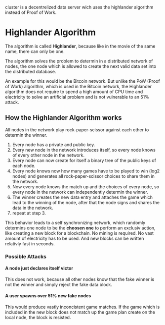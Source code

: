 
cluster is a decentrelized data server wich uses the highlander algorithm instead of Proof of Work.

# Highlander Algorithm

The algorithm is called **Highlander**, because like in the movie of the same name, there can only be one.

The algorithm solves the problem to determin in a distributed network of nodes, the one node which
is allowed to create the next valid data set into the distributed database.

An example for this would be the Bitcoin network.
But unlike the PoW (Proof of Work) algorithm, which is used in the Bitcoin network, the Highlander algorithm
does not require to spend a high amount of CPU time and electricity to solve an artificial problem and is not
vulnerable to an 51% attack.

## How the Highlander Algorithm works

All nodes in the network play rock-paper-scissor against each other to determin the winner.

1. Every node has a private and public key.
2. Every new node in the network introduces itself, so every node knows of every other node in the network.
3. Every node can now create for itself a binary tree of the public keys of each node.
4. Every node knows now how many games have to be played to win (log2 nodes) and generates all
    rock-paper-scissor choices to share them in the network.
5. Now every node knows the match up and the choices of every node, so every node in the network can
    independently determin the winner.
6. The winner creates the new data entry and attaches the game which lead to the winning of the node, after that the node signs and shares the data in the network.
7. repeat at step 3.

This behavior leads to a self synchronizing network, which randomly determins one node to be the **choosen one**
to perform an exclusiv action, like creating a new block for a blockchain.
No mining is required. No vast amount of electricity has to be used.
And new blocks can be written relativly fast in seconds.

### Possible Attacks

#### A node just declares itself victor
This does not work, because all other nodes know that the fake winner is not the winner and simply reject
the fake data block.

#### A user spawns over 51% new fake nodes
This would produce vastly inconcistent game matches. If the game which is included in the new block does not
match up the game plan create on the local node, the block is resisted.
